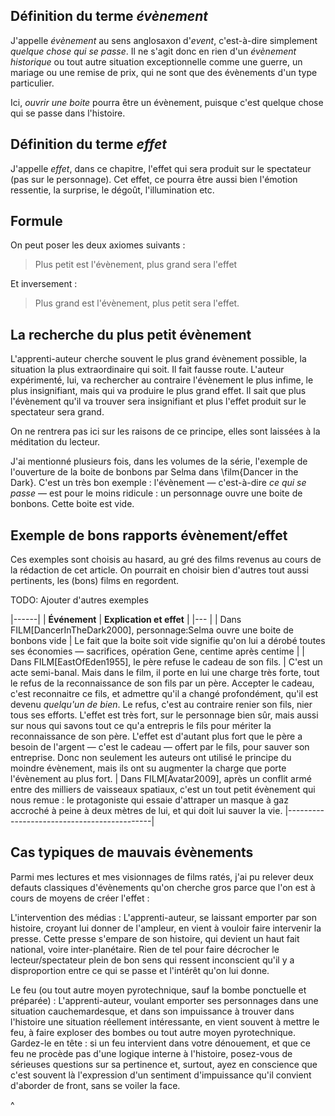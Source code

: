 <!-- Page: #481 Petit évènement grand effet -->

## Définition du terme *évènement*

J'appelle *évènement* au sens anglosaxon d'*event*, c'est-à-dire simplement *quelque chose qui se passe*. Il ne s'agit donc en rien d'un *évènement historique* ou tout autre situation exceptionnelle comme une guerre, un mariage ou une remise de prix, qui ne sont que des évènements d'un type particulier.

Ici, *ouvrir une boite* pourra être un évènement, puisque c'est quelque chose qui se passe dans l'histoire.

## Définition du terme *effet*

J'appelle *effet*, dans ce chapitre, l'effet qui sera produit sur le spectateur (pas sur le personnage). Cet effet, ce pourra être aussi bien l'émotion ressentie, la surprise, le dégoût, l'illumination etc.

## Formule

On peut poser les deux axiomes suivants :

> Plus petit est l'évènement, plus grand sera l'effet

Et inversement :

> Plus grand est l'évènement, plus petit sera l'effet.

## La recherche du plus petit évènement

L'apprenti-auteur cherche souvent le plus grand évènement possible, la situation la plus extraordinaire qui soit. Il fait fausse route. L'auteur expérimenté, lui, va rechercher au contraire l'évènement le plus infime, le plus insignifiant, mais qui va produire le plus grand effet. Il sait que plus l'évènement qu'il va trouver sera insignifiant et plus l'effet produit sur le spectateur sera grand.

On ne rentrera pas ici sur les raisons de ce principe, elles sont laissées à la méditation du lecteur.

J'ai mentionné plusieurs fois, dans les volumes de la série, l'exemple de l'ouverture de la boite de bonbons par Selma dans \film{Dancer in the Dark}. C'est un très bon exemple : l'évènement — c'est-à-dire *ce qui se passe* — est pour le moins ridicule : un personnage ouvre une boite de bonbons. Cette boite est vide.

## Exemple de bons rapports évènement/effet

Ces exemples sont choisis au hasard, au gré des films revenus au cours de la rédaction de cet article. On pourrait en choisir bien d'autres tout aussi pertinents, les (bons) films en regordent.

<adminonly>
  TODO: Ajouter d'autres exemples
</adminonly>

|------|
| **Événement** | **Explication et effet** |
|--- |
| Dans FILM[DancerInTheDark2000], personnage:Selma ouvre une boite de bonbons vide | Le fait que la boite soit vide signifie qu'on lui a dérobé toutes ses économies — sacrifices, opération Gene, centime après centime |
| Dans FILM[EastOfEden1955], le père refuse le cadeau de son fils. | C'est un acte semi-banal. Mais dans le film, il porte en lui une charge très forte, tout le refus de la reconnaissance de son fils par un père. Accepter le cadeau, c'est reconnaitre ce fils, et admettre qu'il a changé profondément, qu'il est devenu *quelqu'un de bien*. Le refus, c'est au contraire renier son fils, nier tous ses efforts. L'effet est très fort, sur le personnage bien sûr, mais aussi sur nous qui savons tout ce qu'a entrepris le fils pour mériter la reconnaissance de son père. L'effet est d'autant plus fort que le père a besoin de l'argent — c'est le cadeau — offert par le fils, pour sauver son entreprise. Donc non seulement les auteurs ont utilisé le principe du moindre évènement, mais ils ont su augmenter la charge que porte l'évènement au plus fort.
| Dans FILM[Avatar2009], après un conflit armé entre des milliers de vaisseaux spatiaux, c'est un tout petit évènement qui nous remue : le protagoniste qui essaie d'attraper un masque à gaz accroché à peine à deux mètres de lui, et qui doit lui sauver la vie.
|--------------------------------------------|

## Cas typiques de mauvais évènements

Parmi mes lectures et mes visionnages de films ratés, j'ai pu relever deux defauts classiques d'évènements qu'on cherche gros parce que l'on est à cours de moyens de créer l'effet :

L'intervention des médias
: L'apprenti-auteur, se laissant emporter par son histoire, croyant lui donner de l'ampleur, en vient à vouloir faire intervenir la presse. Cette presse s'empare de son histoire, qui devient un haut fait national, voire inter-planétaire. Rien de tel pour faire décrocher le lecteur/spectateur plein de bon sens qui ressent inconscient qu'il y a disproportion entre ce qui se passe et l'intérêt qu'on lui donne.

Le feu (ou tout autre moyen pyrotechnique, sauf la bombe ponctuelle et préparée)
: L'apprenti-auteur, voulant emporter ses personnages dans une situation cauchemardesque, et dans son impuissance à trouver dans l'histoire une situation réellement intéressante, en vient souvent à mettre le feu, à faire exploser des bombes ou tout autre moyen pyrotechnique. Gardez-le en tête : si un feu intervient dans votre dénouement, et que ce feu ne procède pas d'une logique interne à l'histoire, posez-vous de sérieuses questions sur sa pertinence et, surtout, ayez en conscience que c'est souvent là l'expression d'un sentiment d'impuissance qu'il convient d'aborder de front, sans se voiler la face.

^
